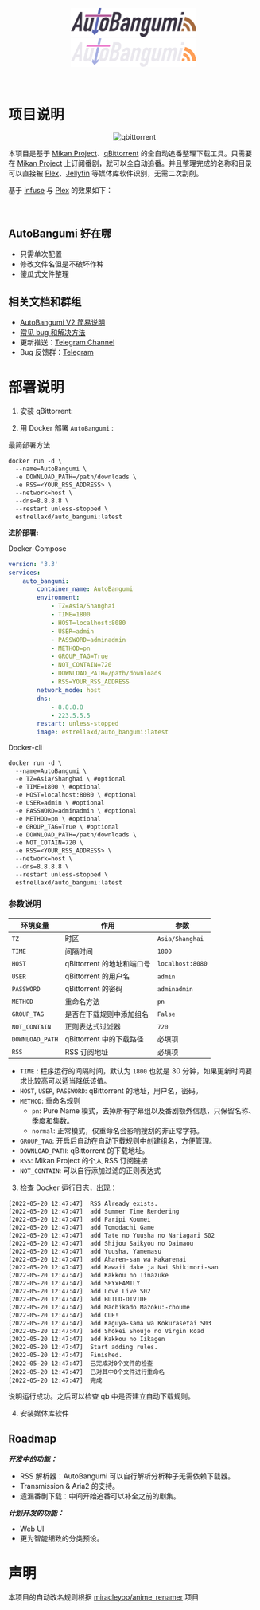<p align="center">
    <img src="https://github.com/EstrellaXD/Auto_Bangumi/blob/main/Docs/image/auto_bangumi_v2.png#gh-light-mode-only" width=50%/>
    <img src="https://github.com/EstrellaXD/Auto_Bangumi/blob/main/Docs/image/auto_bangumi_icon_v2-dark.png#gh-dark-mode-only" width=50%/>
</p>
<p align="center">
    <img title="docker build version" src="https://img.shields.io/docker/v/estrellaxd/auto_bangumi" alt="">
    <img title="release date" src="https://img.shields.io/github/release-date/estrellaxd/auto_bangumi" alt="">
    <img title="docker pull" src="https://img.shields.io/docker/pulls/estrellaxd/auto_bangumi" alt="">
    <img title="python version" src="https://img.shields.io/badge/python-3.10-blue" alt="">
    <img title="platform arch" src="https://img.shields.io/badge/arch-%20AMD64%20%2F%20ARM64-lightgrey" alt="">
</p>


# 项目说明
<p align="center">
    <img title="mikan project" src="https://mikanani.me/images/mikan-pic.png" alt="" width="10%">
    <img title="qbittorrent" src="https://upload.wikimedia.org/wikipedia/commons/thumb/6/66/New_qBittorrent_Logo.svg/600px-New_qBittorrent_Logo.svg.png" width="10%">
</p>

本项目是基于 [Mikan Project](https://mikanani.me)、[qBittorrent](https://qbittorrent.org) 的全自动追番整理下载工具。只需要在 [Mikan Project](https://mikanani.me) 上订阅番剧，就可以全自动追番。并且整理完成的名称和目录可以直接被 [Plex]()、[Jellyfin]() 等媒体库软件识别，无需二次刮削。

基于 [infuse](https://firecore.com/infuse) 与 [Plex](https://plex.tv) 的效果如下：

<img title="plex" src="https://github.com/EstrellaXD/Auto_Bangumi/blob/main/Docs/image/截屏2022-05-23%2020.47.39.png" alt="" width=50%><img title="infuse" src="https://github.com/EstrellaXD/Auto_Bangumi/blob/main/Docs/image/截屏2022-05-23%2020.48.02.png" alt="" width=50%>

## AutoBangumi 好在哪

- 只需单次配置
- 修改文件名但是不破坏作种
- 傻瓜式文件整理


## 相关文档和群组

- [AutoBangumi V2 简易说明](https://www.craft.do/s/4viN6M3tBqigLp)
- [常见 bug 和解决方法](https://github.com/EstrellaXD/Auto_Bangumi/blob/main/Docs/常见错误解决.md)
- 更新推送：[Telegram Channel](https://t.me/autobangumi_update)
- Bug 反馈群：[Telegram](https://t.me/+yNisOnDGaX5jMTM9)

# 部署说明
1. 安装 qBittorrent:
    
2. 用 Docker 部署 `AutoBangumi` :

最简部署方法
```dash
docker run -d \
  --name=AutoBangumi \
  -e DOWNLOAD_PATH=/path/downloads \
  -e RSS=<YOUR_RSS_ADDRESS> \
  --network=host \
  --dns=8.8.8.8 \
  --restart unless-stopped \
  estrellaxd/auto_bangumi:latest
```
**进阶部署:**

Docker-Compose

```yaml
version: '3.3'
services:
    auto_bangumi:
        container_name: AutoBangumi
        environment:
            - TZ=Asia/Shanghai
            - TIME=1800
            - HOST=localhost:8080
            - USER=admin
            - PASSWORD=adminadmin
            - METHOD=pn
            - GROUP_TAG=True
            - NOT_CONTAIN=720
            - DOWNLOAD_PATH=/path/downloads
            - RSS=YOUR_RSS_ADDRESS
        network_mode: host
        dns:
            - 8.8.8.8
            - 223.5.5.5
        restart: unless-stopped
        image: estrellaxd/auto_bangumi:latest
```

Docker-cli

```dash
docker run -d \
  --name=AutoBangumi \
  -e TZ=Asia/Shanghai \ #optional
  -e TIME=1800 \ #optional
  -e HOST=localhost:8080 \ #optional
  -e USER=admin \ #optional
  -e PASSWORD=adminadmin \ #optional
  -e METHOD=pn \ #optional
  -e GROUP_TAG=True \ #optional
  -e DOWNLOAD_PATH=/path/downloads \
  -e NOT_COTAIN=720 \
  -e RSS=<YOUR_RSS_ADDRESS> \
  --network=host \
  --dns=8.8.8.8 \
  --restart unless-stopped \
  estrellaxd/auto_bangumi:latest
```
### 参数说明

| 环境变量            | 作用                  | 参数               |
| --------------- |---------------------|------------------|
| `TZ`            | 时区                  | `Asia/Shanghai`  |
| `TIME`          | 间隔时间                | `1800`           |
| `HOST`          | qBittorrent 的地址和端口号 | `localhost:8080` |
| `USER`          | qBittorrent 的用户名    | `admin`          |
| `PASSWORD`      | qBittorrent 的密码     | `adminadmin`     |
| `METHOD`        | 重命名方法               | `pn`             |
| `GROUP_TAG`     | 是否在下载规则中添加组名        | `False`          |
| `NOT_CONTAIN` | 正则表达式过滤器            | `720`            |
| `DOWNLOAD_PATH` | qBittorrent 中的下载路径  | 必填项              |
| `RSS`           | RSS 订阅地址            | 必填项              |

- `TIME` : 程序运行的间隔时间，默认为 `1800` 也就是 30 分钟，如果更新时间要求比较高可以适当降低该值。
- `HOST`, `USER`, `PASSWORD`: qBittorrent 的地址，用户名，密码。
- `METHOD`: 重命名规则
  - `pn`: Pure Name 模式，去掉所有字幕组以及番剧额外信息，只保留名称、季度和集数。
  - `normal`: 正常模式，仅重命名会影响搜刮的非正常字符。
- `GROUP_TAG`: 开启后自动在自动下载规则中创建组名，方便管理。
- `DOWNLOAD_PATH`: qBittorrent 的下载地址。
- `RSS`: Mikan Project 的个人 RSS 订阅链接
- `NOT_CONTAIN`: 可以自行添加过滤的正则表达式

3. 检查 Docker 运行日志，出现：

```other
[2022-05-20 12:47:47]  RSS Already exists.
[2022-05-20 12:47:47]  add Summer Time Rendering 
[2022-05-20 12:47:47]  add Paripi Koumei 
[2022-05-20 12:47:47]  add Tomodachi Game 
[2022-05-20 12:47:47]  add Tate no Yuusha no Nariagari S02
[2022-05-20 12:47:47]  add Shijou Saikyou no Daimaou 
[2022-05-20 12:47:47]  add Yuusha, Yamemasu 
[2022-05-20 12:47:47]  add Aharen-san wa Hakarenai 
[2022-05-20 12:47:47]  add Kawaii dake ja Nai Shikimori-san 
[2022-05-20 12:47:47]  add Kakkou no Iinazuke 
[2022-05-20 12:47:47]  add SPYxFAMILY 
[2022-05-20 12:47:47]  add Love Live S02
[2022-05-20 12:47:47]  add BUILD-DIVIDE 
[2022-05-20 12:47:47]  add Machikado Mazoku:-choume 
[2022-05-20 12:47:47]  add CUE! 
[2022-05-20 12:47:47]  add Kaguya-sama wa Kokurasetai S03
[2022-05-20 12:47:47]  add Shokei Shoujo no Virgin Road 
[2022-05-20 12:47:47]  add Kakkou no Iikagen 
[2022-05-20 12:47:47]  Start adding rules.
[2022-05-20 12:47:47]  Finished.
[2022-05-20 12:47:47]  已完成对0个文件的检查
[2022-05-20 12:47:47]  已对其中0个文件进行重命名
[2022-05-20 12:47:47]  完成
```

说明运行成功。之后可以检查 qb 中是否建立自动下载规则。

4. 安装媒体库软件

## Roadmap

***开发中的功能：***
- RSS 解析器：AutoBangumi 可以自行解析分析种子无需依赖下载器。
- Transmission & Aria2 的支持。
- 遗漏番剧下载：中间开始追番可以补全之前的剧集。

***计划开发的功能：***
- Web UI
- 更为智能细致的分类预设。

# 声明
本项目的自动改名规则根据 [miracleyoo/anime_renamer](https://github.com/miracleyoo/anime_renamer) 项目
